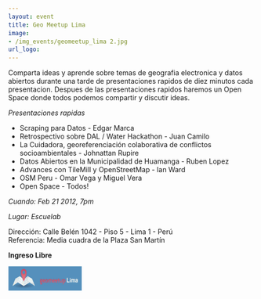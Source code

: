 ```yaml
---
layout: event
title: Geo Meetup Lima
image:
- /img_events/geomeetup_lima 2.jpg
url_logo:
---
```

Comparta ideas y aprende sobre temas de geografia electronica y datos abiertos durante una tarde de presentaciones rapidos de diez minutos cada presentacion.  Despues de las presentaciones rapidos haremos un Open Space donde todos podemos compartir y discutir ideas. 

*Presentaciones rapidas*

- Scraping para Datos - Edgar Marca<br>
- Retrospectivo sobre DAL / Water Hackathon - Juan Camilo<br>
- La Cuidadora, georeferenciación colaborativa de conflictos socioambientales - Johnattan Rupire
- Datos Abiertos en la Municipalidad de Huamanga - Ruben Lopez<br>
- Advances con TileMill y OpenStreetMap - Ian Ward<br>
- OSM Peru - Omar Vega y Miguel Vera<br>
- Open Space - Todos!<br>

*Cuando: Feb 21 2012, 7pm*

*Lugar: Escuelab*

Dirección: Calle Belén 1042 - Piso 5 - Lima 1 - Perú <br>
Referencia: Media cuadra de la Plaza San Martín  

   **Ingreso Libre**

![query](/img_events/geomeetup_lima.jpg)
